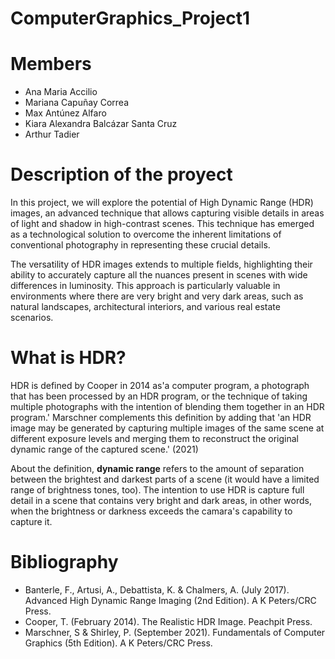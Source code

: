 # ComputerGraphics_Project1

# Members
- Ana Maria Accilio
- Mariana Capuñay Correa
- Max Antúnez Alfaro
- Kiara Alexandra Balcázar Santa Cruz
- Arthur Tadier


# Description of the proyect

In this project, we will explore the potential of High Dynamic Range (HDR) images, an advanced technique that allows capturing visible details in areas of light and shadow in high-contrast scenes. This technique has emerged as a technological solution to overcome the inherent limitations of conventional photography in representing these crucial details.

The versatility of HDR images extends to multiple fields, highlighting their ability to accurately capture all the nuances present in scenes with wide differences in luminosity. This approach is particularly valuable in environments where there are very bright and very dark areas, such as natural landscapes, architectural interiors, and various real estate scenarios.

# What is HDR?

HDR is defined by Cooper in 2014 as'a computer program, a photograph that has been processed by an HDR program, or the technique of taking multiple photographs with the intention of blending them together in an HDR program.' Marschner complements this definition by adding that 'an HDR image may be generated by capturing multiple images of the same scene at different exposure levels and merging them to reconstruct the original dynamic range of the captured scene.' (2021)



About the definition, **dynamic range** refers to the amount of separation between the brightest and darkest parts of a scene (it would have a limited range of brightness tones, too). 
The intention to use HDR is capture full detail in a scene that contains very bright and dark areas, in other words, when the brightness or darkness exceeds the camara's capability to capture it.


# Bibliography
- Banterle, F., Artusi, A., Debattista, K. & Chalmers, A. (July 2017). Advanced High Dynamic Range Imaging (2nd Edition). A K Peters/CRC Press.
- Cooper, T. (February 2014). The Realistic HDR Image. Peachpit Press.
- Marschner, S & Shirley, P. (September 2021). Fundamentals of Computer Graphics (5th Edition). A K Peters/CRC Press.
